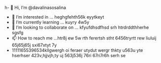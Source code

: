 h- 👋 Hi, I’m @davalinasosalina
- 👀 I’m interested in ... heghgfehth56k eyytkeyt
- 🌱 I’m currently learning ... kuyry 4w5y
- 💞️ I’m looking to collaborate on ... kfyufdhsdfhsd srh htrdrddthherhe sgsfg
- 📫 How to reach me ...htr8j ew 5w rth ferertsh stht 6456tryrtt rew liuluij 65j65j65j sxi67xtyt 7y
- 11111655396534kllgwergh oi feraer utydut wergr thkty u563u yte hserhser
423v,hjjvjh,ty uj 563j536j 76ri 67ri7r6h serh se
<!---ertu
davalinasosalina/davalinasosalina is a ✨ special ✨ repository because its `README.md` (this file) appears on your GitHub profile.
You can click the Preview link to take a look at your changes.
--->
